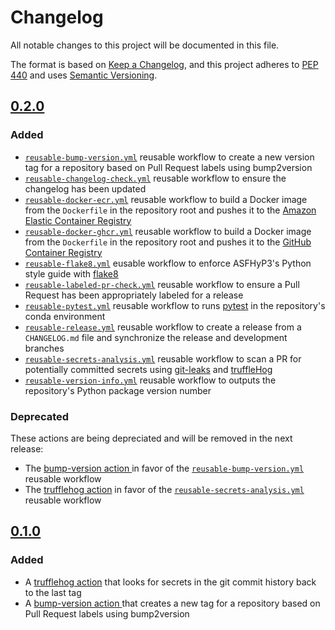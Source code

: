 # Changelog

All notable changes to this project will be documented in this file.

The format is based on [Keep a Changelog](https://keepachangelog.com/en/1.0.0/),
and this project adheres to [PEP 440](https://www.python.org/dev/peps/pep-0440/) 
and uses [Semantic Versioning](https://semver.org/spec/v2.0.0.html).


## [0.2.0](https://github.com/ASFHyP3/actions/compare/v0.1.0...v0.2.0)

### Added
* [`reusable-bump-version.yml`](.github/workflows/reusable-bump-version.yml) reusable workflow to create a new version
  tag for a repository based on Pull Request labels using bump2version
* [`reusable-changelog-check.yml`](.github/workflows/reusable-changelog-check.yml) reusable workflow to ensure the
  changelog has been updated
* [`reusable-docker-ecr.yml`](./.github/workflows/reusable-docker-ecr.yml) reusable workflow to build a Docker image
  from the `Dockerfile` in the repository root and pushes it to the [Amazon Elastic Container Registry](https://aws.amazon.com/ecr/)
* [`reusable-docker-ghcr.yml`](./.github/workflows/reusable-docker-ghcr.yml) reusable workflow to build a Docker image
  from the `Dockerfile` in the repository root and pushes it to the [GitHub Container Registry](https://docs.github.com/en/packages/working-with-a-github-packages-registry/working-with-the-container-registry)
* [`reusable-flake8.yml`](./.github/workflows/reusable-flake8.yml) eusable workflow to enforce ASFHyP3's Python
  style guide with [flake8](https://flake8.pycqa.org/en/latest/)
* [`reusable-labeled-pr-check.yml`](.github/workflows/reusable-labeled-pr-check.yml) reusable workflow to ensure a Pull
  Request has been appropriately labeled for a release
* [`reusable-pytest.yml`](./.github/workflows/reusable-pytest.yml) reusable workflow to runs [pytest](https://docs.pytest.org/en/6.2.x/)
  in the repository's conda environment
* [`reusable-release.yml`](.github/workflows/reusable-release.yml) reusable workflow to create a release from a
  `CHANGELOG.md` file and synchronize the release and development branches
* [`reusable-secrets-analysis.yml`](.github/workflows/reusable-secrets-analysis.yml) reusable workflow to scan a PR for
  potentially committed secrets using [git-leaks](https://github.com/zricethezav/gitleaks)
  and [truffleHog](https://github.com/trufflesecurity/truffleHog)
* [`reusable-version-info.yml`](./.github/workflows/reusable-version-info.yml) reusable workflow to outputs the
  repository's Python package version number

### Deprecated

These actions are being depreciated and will be removed in the next release:
* The [bump-version action ](bump-version/README.md) in favor of the 
  [`reusable-bump-version.yml`](.github/workflows/reusable-bump-version.yml) reusable workflow
* The [trufflehog action](trufflehog/README.md) in favor of the
  [`reusable-secrets-analysis.yml`](.github/workflows/reusable-secrets-analysis.yml) reusable workflow

## [0.1.0](https://github.com/ASFHyP3/actions/compare/v0.0.0...v0.1.0)

### Added
* A [trufflehog action](trufflehog/README.md) that looks for secrets in the git commit
  history back to the last tag
* A [bump-version action ](bump-version/README.md) that creates a new tag for a repository
  based on Pull Request labels using bump2version
